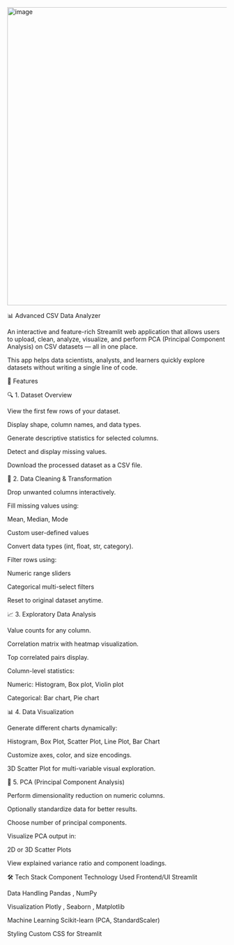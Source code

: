 <img width="1326" height="684" alt="image" src="https://github.com/user-attachments/assets/820346e8-53a5-4ac4-9625-7433a99a112f" />


📊 Advanced CSV Data Analyzer

An interactive and feature-rich Streamlit web application that allows users to upload, clean, analyze, visualize, and perform PCA (Principal Component Analysis) on CSV datasets — all in one place.

This app helps data scientists, analysts, and learners quickly explore datasets without writing a single line of code.

🚀 Features

🔍 1. Dataset Overview

View the first few rows of your dataset.

Display shape, column names, and data types.

Generate descriptive statistics for selected columns.

Detect and display missing values.

Download the processed dataset as a CSV file.

🧼 2. Data Cleaning & Transformation

Drop unwanted columns interactively.

Fill missing values using:

Mean, Median, Mode

Custom user-defined values

Convert data types (int, float, str, category).

Filter rows using:

Numeric range sliders

Categorical multi-select filters

Reset to original dataset anytime.

📈 3. Exploratory Data Analysis

Value counts for any column.

Correlation matrix with heatmap visualization.

Top correlated pairs display.

Column-level statistics:

Numeric: Histogram, Box plot, Violin plot

Categorical: Bar chart, Pie chart

📊 4. Data Visualization

Generate different charts dynamically:

Histogram, Box Plot, Scatter Plot, Line Plot, Bar Chart

Customize axes, color, and size encodings.

3D Scatter Plot for multi-variable visual exploration.

🤖 5. PCA (Principal Component Analysis)

Perform dimensionality reduction on numeric columns.

Optionally standardize data for better results.

Choose number of principal components.

Visualize PCA output in:

2D or 3D Scatter Plots

View explained variance ratio and component loadings.

🛠️ Tech Stack
Component	Technology Used
Frontend/UI	Streamlit

Data Handling	Pandas
, NumPy

Visualization	Plotly
, Seaborn
, Matplotlib

Machine Learning	Scikit-learn (PCA, StandardScaler)

Styling	Custom CSS for Streamlit
